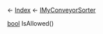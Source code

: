 ← [Index](Api-Index) ← [IMyConveyorSorter](Sandbox.ModAPI.Ingame.IMyConveyorSorter)

[bool](System.Boolean) IsAllowed()